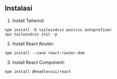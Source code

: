 ## Instalasi
1. Install Tailwind:
```
npm install -D tailwindcss postcss autoprefixer
npx tailwindcss init -p   
```
2. Install React Router:
```
npm install --save react-router-dom
```
3. Install React Component:
```
npm install @headlessui/react
```
